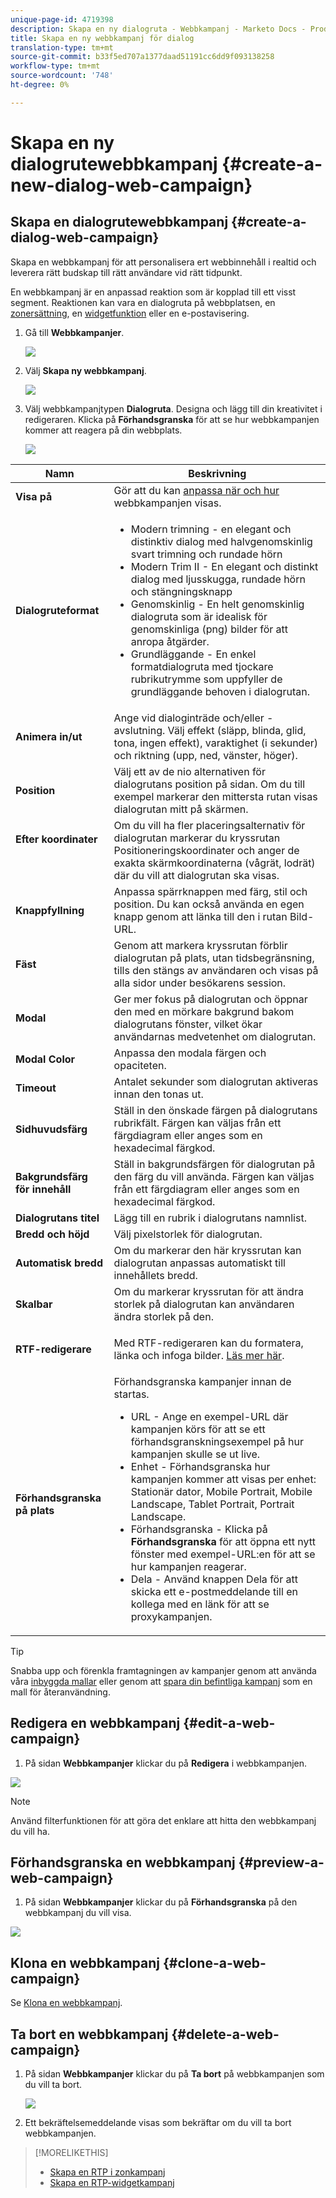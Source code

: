 ```yaml
---
unique-page-id: 4719398
description: Skapa en ny dialogruta - Webbkampanj - Marketo Docs - Produktdokumentation
title: Skapa en ny webbkampanj för dialog
translation-type: tm+mt
source-git-commit: b33f5ed707a1377daad51191cc6dd9f093138258
workflow-type: tm+mt
source-wordcount: '748'
ht-degree: 0%

---
```



# Skapa en ny dialogrutewebbkampanj {#create-a-new-dialog-web-campaign}

## Skapa en dialogrutewebbkampanj {#create-a-dialog-web-campaign}

Skapa en webbkampanj för att personalisera ert webbinnehåll i realtid och leverera rätt budskap till rätt användare vid rätt tidpunkt.

En webbkampanj är en anpassad reaktion som är kopplad till ett visst segment. Reaktionen kan vara en dialogruta på webbplatsen, en [zonersättning](/help/marketo/product-docs/web-personalization/working-with-web-campaigns/create-a-new-in-zone-web-campaign.md), en [widgetfunktion](/help/marketo/product-docs/web-personalization/working-with-web-campaigns/create-a-new-widget-web-campaign.md) eller en e-postavisering.

1. Gå till **Webbkampanjer**.

   ![](assets/image2016-8-18-15-3a48-3a45.png)

1. Välj **Skapa ny webbkampanj**.

   ![](assets/image2016-11-4-10-3a58-3a32.png)

1. Välj webbkampanjtypen **Dialogruta**. Designa och lägg till din kreativitet i redigeraren. Klicka på **Förhandsgranska** för att se hur webbkampanjen kommer att reagera på din webbplats.

   ![](assets/new-3.png)

<table> 
 <thead> 
  <tr> 
   <th colspan="1" rowspan="1">Namn</th> 
   <th colspan="1" rowspan="1">Beskrivning</th> 
  </tr> 
 </thead> 
 <tbody> 
  <tr> 
   <td colspan="1"><strong>Visa på</strong></td> 
   <td colspan="1">Gör att du kan <a href="/help/marketo/product-docs/web-personalization/working-with-web-campaigns/set-how-your-web-campaign-displays.md" rel="nofollow">anpassa när och hur</a> webbkampanjen visas.</td> 
  </tr> 
  <tr> 
   <td colspan="1" rowspan="1"><strong>Dialogruteformat</strong></td> 
   <td colspan="1" rowspan="1"> 
    <ul> 
     <li>Modern trimning - en elegant och distinktiv dialog med halvgenomskinlig svart trimning och rundade hörn</li> 
     <li>Modern Trim II - En elegant och distinkt dialog med ljusskugga, rundade hörn och stängningsknapp</li> 
     <li>Genomskinlig - En helt genomskinlig dialogruta som är idealisk för genomskinliga (png) bilder för att anropa åtgärder. </li> 
     <li>Grundläggande - En enkel formatdialogruta med tjockare rubrikutrymme som uppfyller de grundläggande behoven i dialogrutan.</li> 
    </ul></td> 
  </tr> 
  <tr> 
   <td colspan="1"><strong>Animera in/ut</strong></td> 
   <td colspan="1">Ange vid dialoginträde och/eller -avslutning. Välj effekt (släpp, blinda, glid, tona, ingen effekt), varaktighet (i sekunder) och riktning (upp, ned, vänster, höger).</td> 
  </tr> 
  <tr> 
   <td colspan="1" rowspan="1"><p><strong>Position</strong></p></td> 
   <td colspan="1" rowspan="1">Välj ett av de nio alternativen för dialogrutans position på sidan. Om du till exempel markerar den mittersta rutan visas dialogrutan mitt på skärmen.</td> 
  </tr> 
  <tr> 
   <td colspan="1" rowspan="1"><p><strong>Efter koordinater</strong></p><p><br></p></td> 
   <td colspan="1" rowspan="1">Om du vill ha fler placeringsalternativ för dialogrutan markerar du kryssrutan Positioneringskoordinater och anger de exakta skärmkoordinaterna (vågrät, lodrät) där du vill att dialogrutan ska visas.</td> 
  </tr> 
  <tr> 
   <td colspan="1"><strong>Knappfyllning</strong></td> 
   <td colspan="1">Anpassa spärrknappen med färg, stil och position. Du kan också använda en egen knapp genom att länka till den i rutan Bild-URL.</td> 
  </tr> 
  <tr> 
   <td colspan="1"><strong>Fäst</strong></td> 
   <td colspan="1">Genom att markera kryssrutan förblir dialogrutan på plats, utan tidsbegränsning, tills den stängs av användaren och visas på alla sidor under besökarens session.</td> 
  </tr> 
  <tr> 
   <td colspan="1"><strong>Modal</strong></td> 
   <td colspan="1">Ger mer fokus på dialogrutan och öppnar den med en mörkare bakgrund bakom dialogrutans fönster, vilket ökar användarnas medvetenhet om dialogrutan.</td> 
  </tr> 
  <tr> 
   <td colspan="1"><strong>Modal Color</strong></td> 
   <td colspan="1">Anpassa den modala färgen och opaciteten.</td> 
  </tr> 
  <tr> 
   <td colspan="1"><strong>Timeout </strong></td> 
   <td colspan="1">Antalet sekunder som dialogrutan aktiveras innan den tonas ut.</td> 
  </tr> 
  <tr> 
   <td colspan="1"><strong>Sidhuvudsfärg</strong></td> 
   <td colspan="1">Ställ in den önskade färgen på dialogrutans rubrikfält. Färgen kan väljas från ett färgdiagram eller anges som en hexadecimal färgkod. </td> 
  </tr> 
  <tr> 
   <td colspan="1"><strong>Bakgrundsfärg för innehåll </strong></td> 
   <td colspan="1">Ställ in bakgrundsfärgen för dialogrutan på den färg du vill använda. Färgen kan väljas från ett färgdiagram eller anges som en hexadecimal färgkod. </td> 
  </tr> 
  <tr> 
   <td colspan="1"><strong>Dialogrutans titel</strong></td> 
   <td colspan="1">Lägg till en rubrik i dialogrutans namnlist.</td> 
  </tr> 
  <tr> 
   <td colspan="1"><strong>Bredd och höjd</strong></td> 
   <td colspan="1">Välj pixelstorlek för dialogrutan.</td> 
  </tr> 
  <tr> 
   <td colspan="1"><strong>Automatisk bredd</strong></td> 
   <td colspan="1">Om du markerar den här kryssrutan kan dialogrutan anpassas automatiskt till innehållets bredd.</td> 
  </tr> 
  <tr> 
   <td colspan="1"><strong>Skalbar </strong></td> 
   <td colspan="1">Om du markerar kryssrutan för att ändra storlek på dialogrutan kan användaren ändra storlek på den.</td> 
  </tr> 
  <tr> 
   <td colspan="1"><strong>RTF-redigerare</strong></td> 
   <td colspan="1"><p>Med RTF-redigeraren kan du formatera, länka och infoga bilder. <a href="/help/marketo/product-docs/web-personalization/working-with-web-campaigns/using-the-web-personalization-rich-text-editor.md">Läs mer här</a>.</p></td> 
  </tr> 
  <tr> 
   <td colspan="1"><strong>Förhandsgranska på plats</strong></td> 
   <td colspan="1">Förhandsgranska kampanjer innan de startas.<br> 
    <ul> 
     <li>URL - Ange en exempel-URL där kampanjen körs för att se ett förhandsgranskningsexempel på hur kampanjen skulle se ut live.</li> 
     <li>Enhet - Förhandsgranska hur kampanjen kommer att visas per enhet: Stationär dator, Mobile Portrait, Mobile Landscape, Tablet Portrait, Portrait Landscape.<br></li> 
     <li>Förhandsgranska - Klicka på <strong>Förhandsgranska </strong>för att öppna ett nytt fönster med exempel-URL:en för att se hur kampanjen reagerar. </li> 
     <li>Dela - Använd knappen Dela för att skicka ett e-postmeddelande till en kollega med en länk för att se proxykampanjen.</li> 
    </ul></td> 
  </tr> 
 </tbody> 
</table>

>[!TIP]
>
>Snabba upp och förenkla framtagningen av kampanjer genom att använda våra [inbyggda mallar](/help/marketo/product-docs/web-personalization/using-templates/using-templates-to-create-web-campaigns.md) eller genom att [spara din befintliga kampanj](/help/marketo/product-docs/web-personalization/using-templates/using-templates-to-create-web-campaigns.md) som en mall för återanvändning.

## Redigera en webbkampanj {#edit-a-web-campaign}

1. På sidan **Webbkampanjer** klickar du på **Redigera** i webbkampanjen.

![](assets/image2016-11-4-11-3a6-3a19.png)

>[!NOTE]
>
>Använd filterfunktionen [](/help/marketo/product-docs/web-personalization/working-with-web-campaigns/filter-web-campaigns.md) för att göra det enklare att hitta den webbkampanj du vill ha.

## Förhandsgranska en webbkampanj {#preview-a-web-campaign}

1. På sidan **Webbkampanjer** klickar du på **Förhandsgranska** på den webbkampanj du vill visa.

![](assets/image2016-11-4-11-3a8-3a58.png)

## Klona en webbkampanj {#clone-a-web-campaign}

Se [Klona en webbkampanj](/help/marketo/product-docs/web-personalization/working-with-web-campaigns/clone-a-web-campaign.md).

## Ta bort en webbkampanj {#delete-a-web-campaign}

1. På sidan **Webbkampanjer** klickar du på **Ta bort** på webbkampanjen som du vill ta bort.

   ![](assets/web-campaigns-1-delete-hand.png)

1. Ett bekräftelsemeddelande visas som bekräftar om du vill ta bort webbkampanjen.

>[!MORELIKETHIS]
>
>* [Skapa en RTP i zonkampanj](/help/marketo/product-docs/web-personalization/working-with-web-campaigns/create-a-new-in-zone-web-campaign.md)
>* [Skapa en RTP-widgetkampanj](/help/marketo/product-docs/web-personalization/working-with-web-campaigns/create-a-new-widget-web-campaign.md)


